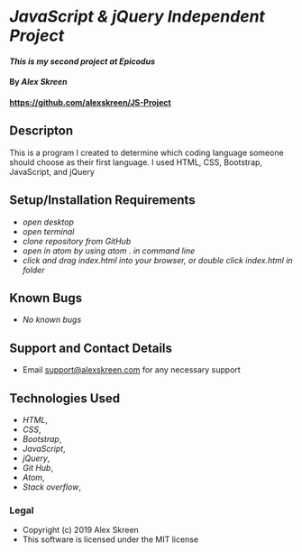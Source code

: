 # _JavaScript & jQuery Independent Project_
#### _This is my second project at Epicodus_
#### By _Alex Skreen_
#### https://github.com/alexskreen/JS-Project
## Descripton

This is a program I created to determine which coding language someone should choose as their first language. I used HTML, CSS, Bootstrap, JavaScript, and jQuery

## Setup/Installation Requirements

* _open desktop_
* _open terminal_
* _clone repository from GitHub_
* _open in atom by using atom . in command line_
* _click and drag index.html into your browser, or double click index.html in folder_

## Known Bugs

* _No known bugs_

## Support and Contact Details

* Email support@alexskreen.com for any necessary support

## Technologies Used
* _HTML_,
* _CSS_,
* _Bootstrap_,
* _JavaScript_,
* _jQuery_,
* _Git Hub_,
* _Atom_,
* _Stack overflow_,

### Legal

* Copyright (c) 2019 Alex Skreen
* This software is licensed under the MIT license
